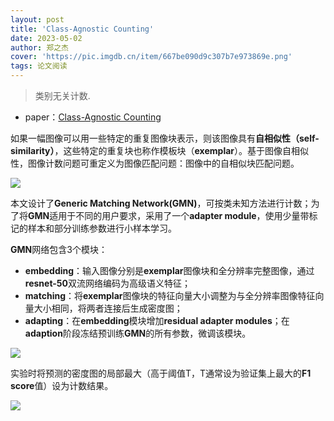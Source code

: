 ```yaml
---
layout: post
title: 'Class-Agnostic Counting'
date: 2023-05-02
author: 郑之杰
cover: 'https://pic.imgdb.cn/item/667be090d9c307b7e973869e.png'
tags: 论文阅读
---
```


> 类别无关计数.

- paper：[Class-Agnostic Counting](https://arxiv.org/abs/1811.00472)

如果一幅图像可以用一些特定的重复图像块表示，则该图像具有**自相似性（self-similarity）**，这些特定的重复块也称作模板块（**exemplar**）。基于图像自相似性，图像计数问题可重定义为图像匹配问题：图像中的自相似块匹配问题。

![](https://pic.imgdb.cn/item/667be164d9c307b7e974e455.png)

本文设计了**Generic Matching Network(GMN)**，可按类未知方法进行计数；为了将**GMN**适用于不同的用户要求，采用了一个**adapter module**，使用少量带标记的样本和部分训练参数进行小样本学习。

**GMN**网络包含3个模块：
- **embedding**：输入图像分别是**exemplar**图像块和全分辨率完整图像，通过**resnet-50**双流网络编码为高级语义特征；
- **matching**：将**exemplar**图像块的特征向量大小调整为与全分辨率图像特征向量大小相同，将两者连接后生成密度图；
- **adapting**：在**embedding**模块增加**residual adapter modules**；在**adaption**阶段冻结预训练**GMN**的所有参数，微调该模块。

![](https://pic.imgdb.cn/item/667be2b3d9c307b7e976e54e.png)

实验时将预测的密度图的局部最大（高于阈值T，T通常设为验证集上最大的**F1 score**值）设为计数结果。

![](https://pic.imgdb.cn/item/667be38ed9c307b7e9784a68.png)
